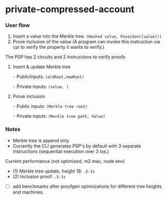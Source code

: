 # private-compressed-account

### User flow

1.  Insert a value into the Merkle tree. `(Hashed value, Poseidon([value]))`
2.  Prove inclusion of the value (A program can invoke this instruction via cpi to verify the property it wants to verify.)

The PSP has 2 circuits and 2 instructions to verify proofs

1.  Insert & update Merkle tree

    ⁃ PublicInputs: `(oldRoot,newRoot)`

    ⁃ Private inputs: `(value, )`

2.  Prove inclusion

    ⁃ Public inputs: `(Merkle tree root)`

    ⁃ Private inputs: `(Merkle tree path, Value)`

### Notes

- Merkle tree is append only
- Currently the CLI generates PSP's by default with 3 separate instructions (sequential execution over 3 txs.)

Current performance (not optimized, m2 mac, node env)

- (1) Merkle tree update, height 18: `.5-1s`
- (2) Inclusion proof: `.5-1s`

- [ ] add benchmarks after proofgen optimizations for different tree heights and machines.
